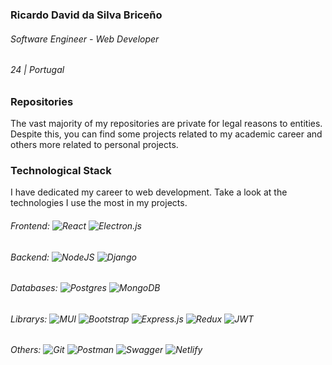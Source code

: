 ### Ricardo David da Silva Briceño 
###### Software Engineer - Web Developer
###### 24 | Portugal

### Repositories
The vast majority of my repositories are private for legal reasons to entities. Despite this, you can find some projects related to my academic career and others more related to personal projects.

### Technological Stack
I have dedicated my career to web development. Take a look at the technologies I use the most in my projects.

###### Frontend:  ![React](https://img.shields.io/badge/react-%2320232a.svg?style=for-the-badge&logo=react&logoColor=%2361DAFB) ![Electron.js](https://img.shields.io/badge/Electron-191970?style=for-the-badge&logo=Electron&logoColor=white)
###### Backend:  ![NodeJS](https://img.shields.io/badge/node.js-6DA55F?style=for-the-badge&logo=node.js&logoColor=white) 	![Django](https://img.shields.io/badge/django-%23092E20.svg?style=for-the-badge&logo=django&logoColor=white)
###### Databases: ![Postgres](https://img.shields.io/badge/postgres-%23316192.svg?style=for-the-badge&logo=postgresql&logoColor=white) ![MongoDB](https://img.shields.io/badge/MongoDB-%234ea94b.svg?style=for-the-badge&logo=mongodb&logoColor=white)
###### Librarys: ![MUI](https://img.shields.io/badge/MUI-%230081CB.svg?style=for-the-badge&logo=mui&logoColor=white) 	![Bootstrap](https://img.shields.io/badge/bootstrap-%23563D7C.svg?style=for-the-badge&logo=bootstrap&logoColor=white) ![Express.js](https://img.shields.io/badge/express.js-%23404d59.svg?style=for-the-badge&logo=express&logoColor=%2361DAFB) ![Redux](https://img.shields.io/badge/redux-%23593d88.svg?style=for-the-badge&logo=redux&logoColor=white) ![JWT](https://img.shields.io/badge/JWT-black?style=for-the-badge&logo=JSON%20web%20tokens) 
###### Others: ![Git](https://img.shields.io/badge/git-%23F05033.svg?style=for-the-badge&logo=git&logoColor=white) 	![Postman](https://img.shields.io/badge/Postman-FF6C37?style=for-the-badge&logo=postman&logoColor=white) ![Swagger](https://img.shields.io/badge/-Swagger-%23Clojure?style=for-the-badge&logo=swagger&logoColor=white) 	![Netlify](https://img.shields.io/badge/netlify-%23000000.svg?style=for-the-badge&logo=netlify&logoColor=#00C7B7)
